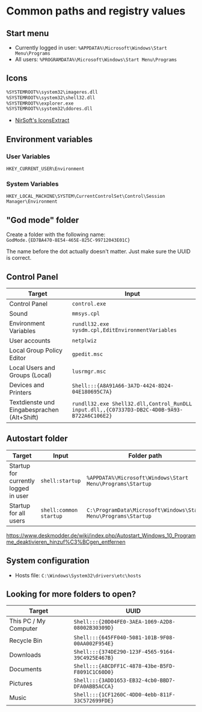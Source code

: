 # Common paths and registry values

## Start menu

- Currently logged in user: `%APPDATA%\Microsoft\Windows\Start Menu\Programs`
- All users: `%PROGRAMDATA%\Microsoft\Windows\Start Menu\Programs`

## Icons

```txt
%SYSTEMROOT%\system32\imageres.dll
%SYSTEMROOT%\system32\shell32.dll
%SYSTEMROOT%\explorer.exe
%SYSTEMROOT%\system32\ddores.dll
```

- [NirSoft's IconsExtract](https://www.nirsoft.net/utils/iconsext.html)

## Environment variables

### User Variables

```
HKEY_CURRENT_USER\Environment
```

### System Variables

```
HKEY_LOCAL_MACHINE\SYSTEM\CurrentControlSet\Control\Session Manager\Environment
```

## "God mode" folder

Create a folder with the following name:  
`GodMode.{ED7BA470-8E54-465E-825C-99712043E01C}`

The name before the dot actually doesn't matter. Just make sure the UUID is correct.

## Control Panel

| Target                                      | Input                                                                                       |
| ------------------------------------------- | ------------------------------------------------------------------------------------------- |
| Control Panel                               | `control.exe`                                                                               |
| Sound                                       | `mmsys.cpl`                                                                                 |
| Environment Variables                       | `rundll32.exe sysdm.cpl,EditEnvironmentVariables`                                           |
| User accounts                               | `netplwiz`                                                                                  |
| Local Group Policy Editor                   | `gpedit.msc`                                                                                |
| Local Users and Groups (Local)              | `lusrmgr.msc`                                                                               |
| Devices and Printers                        | `Shell:::{A8A91A66-3A7D-4424-8D24-04E180695C7A}`                                            |
| Textdienste und Eingabesprachen (Alt+Shift) | `rundll32.exe Shell32.dll,Control_RunDLL input.dll,,{C07337D3-DB2C-4D0B-9A93-B722A6C106E2}` |

## Autostart folder

| Target                               | Input                  | Folder path                                                    |
| ------------------------------------ | ---------------------- | -------------------------------------------------------------- |
| Startup for currently logged in user | `shell:startup`        | `%APPDATA%\Microsoft\Windows\Start Menu\Programs\Startup`      |
| Startup for all users                | `shell:common startup` | `C:\ProgramData\Microsoft\Windows\Start Menu\Programs\Startup` |

https://www.deskmodder.de/wiki/index.php/Autostart_Windows_10_Programme_deaktivieren_hinzuf%C3%BCgen_entfernen

## System configuration

- Hosts file: `C:\Windows\System32\drivers\etc\hosts`

## Looking for more folders to open?

| Target                | UUID                                             |
| --------------------- | ------------------------------------------------ |
| This PC / My Computer | `Shell:::{20D04FE0-3AEA-1069-A2D8-08002B30309D}` |
| Recycle Bin           | `Shell:::{645FF040-5081-101B-9F08-00AA002F954E}` |
| Downloads             | `Shell:::{374DE290-123F-4565-9164-39C4925E467B}` |
| Documents             | `Shell:::{A8CDFF1C-4878-43be-B5FD-F8091C1C60D0}` |
| Pictures              | `Shell:::{3ADD1653-EB32-4cb0-BBD7-DFA0ABB5ACCA}` |
| Music                 | `Shell:::{1CF1260C-4DD0-4ebb-811F-33C572699FDE}` |
